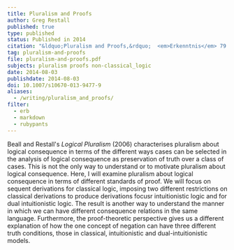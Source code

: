 ```yaml
---
title: Pluralism and Proofs
author: Greg Restall
published: true
type: published
status: Published in 2014
citation: "&ldquo;Pluralism and Proofs,&rdquo;  <em>Erkenntnis</em> 79:2 (2014) 279&ndash;291."
tag: pluralism-and-proofs
file: pluralism-and-proofs.pdf
subjects: pluralism proofs non-classical_logic
date: 2014-08-03
publishdate: 2014-08-03
doi: 10.1007/s10670-013-9477-9
aliases:
  - /writing/pluralism_and_proofs/
filter:
  - erb
  - markdown
  - rubypants
---
```

Beall and Restall's *Logical Pluralism* (2006) characterises pluralism about logical consequence in terms of the different ways cases can be selected in the analysis of logical consequence as preservation of truth over a class of cases. This is not the only way to understand or to motivate pluralism about logical consequence. Here, I will examine pluralism about logical consequence in terms of different standards of proof. We will focus on sequent derivations for classical logic, imposing two different restrictions on classical derivations to produce derivations focusr intuitionistic logic and for dual intuitionistic logic. The result is another way to understand the manner in which we can have different consequence relations in the same language. Furthermore, the proof-theoretic perspective gives us a different explanation of how the one concept of negation can have three different truth conditions, those in classical, intuitionistic and dual-intuitionistic models.